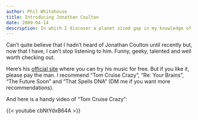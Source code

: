 ```yaml
---
author: Phil Whitehouse
title: Introducing Jonathan Coulton
date: 2009-04-14
description: In which I discover a planet sized gap in my knowledge of geeky pop culture
---
```

Can’t quite believe that I hadn’t heard of Jonathan Coulton until recently but, now that I have, I can’t stop listening to him. Funny, geeky, talented and well worth checking out.

Here’s his [official site](http://www.jonathancoulton.com/) where you can try his music for free. But if you like it, please pay the man. I recommend “Tom Cruise Crazy”, “Re: Your Brains”, “The Future Soon” and “That Spells DNA” (DM me if you want more recommendations).

And here is a handy video of “Tom Cruise Crazy”:

{{< youtube cbNtYdxB64A >}}

<br>
